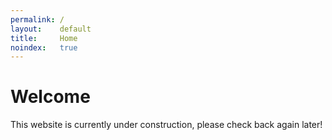 ```yaml
---
permalink: /
layout:    default
title:     Home
noindex:   true
---
```


# Welcome

This website is currently under construction, please check back again later!